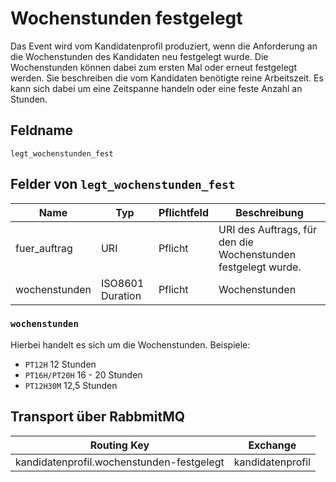 # Wochenstunden festgelegt

Das Event wird vom Kandidatenprofil produziert, wenn die Anforderung an die Wochenstunden des Kandidaten neu festgelegt wurde.
Die Wochenstunden können dabei zum ersten Mal oder erneut festgelegt werden.
Sie beschreiben die vom Kandidaten benötigte reine Arbeitszeit. Es kann sich dabei um eine Zeitspanne handeln oder eine feste Anzahl an Stunden.

## Feldname

`legt_wochenstunden_fest`

## Felder von `legt_wochenstunden_fest`

| Name          | Typ              | Pflichtfeld | Beschreibung                                                 |
| ------------- | ---------------- | ----------- | ------------------------------------------------------------ |
| fuer_auftrag  | URI              | Pflicht     | URI des Auftrags, für den die Wochenstunden festgelegt wurde. |
| wochenstunden | ISO8601 Duration | Pflicht     | Wochenstunden                                                |

### `wochenstunden`

Hierbei handelt es sich um die Wochenstunden. Beispiele:

-   `PT12H` 12 Stunden
-   `PT16H/PT20H` 16 - 20 Stunden
-   `PT12H30M` 12,5 Stunden

## Transport über RabbmitMQ

| Routing Key                               | Exchange         |
| ----------------------------------------- | ---------------- |
| kandidatenprofil.wochenstunden-festgelegt | kandidatenprofil |
